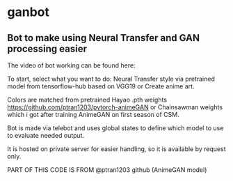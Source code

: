 # ganbot
## Bot to make using Neural Transfer and GAN processing easier
The video of bot working can be found here:

To start, select what you want to do: Neural Transfer style via pretrained model from tensorflow-hub based on VGG19 or Create anime art.

Colors are matched from pretrained Hayao .pth weights https://github.com/ptran1203/pytorch-animeGAN or Chainsawman weights which i got after training AnimeGAN on first season of CSM.

Bot is made via telebot and uses global states to define which model to use to evaluate needed output.

It is hosted on private server for easier handling, so it is available by request only.

PART OF THIS CODE IS FROM @ptran1203 github (AnimeGAN model)

